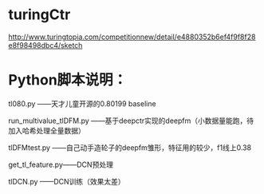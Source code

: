# turingCtr
http://www.turingtopia.com/competitionnew/detail/e4880352b6ef4f9f8f28e8f98498dbc4/sketch

# Python脚本说明：
tl080.py 	       ——天才儿童开源的0.80199 baseline   

run_multivalue_tlDFM.py  ——基于deepctr实现的deepfm（小数据量能跑，待加入哈希处理全量数据）   

tlDFMtest.py 	   ——自己动手造轮子的deepfm雏形，特征用的较少，f1线上0.38  

get_tl_feature.py——DCN预处理   

tlDCN.py 	       ——DCN训练（效果太差）   

 


